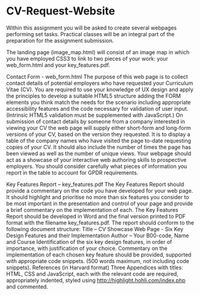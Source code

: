 # CV-Request-Website
Within this assignment you will be asked to create several webpages performing set tasks.  Practical classes will be an integral part of the preparation for the assignment submission.

The landing page (image_map.html) will consist of an image map in which you have employed CSS3 to link to two pieces of your work: your web_form.html and your key_features.pdf.

Contact Form - web_form.html
		The purpose of this web page is to collect contact details of potential employers who have requested your Curriculum Vitae (CV). You are 			required to use your knowledge of UX design and apply the principles to develop a suitable HTML5 structure adding the FORM elements you 			think match the needs for the scenario including appropriate accessibility features and the code necessary for validation of user input.  		(Intrinsic HTML5 validation must be supplemented with JavaScript.)
		On submission of contact details by someone from a company interested in viewing your CV the web page will supply either short-form and 			long-form versions of your CV, based on the version they requested. It is to display a table of the company names who have visited the page 		to-date requesting copies of your CV.  It should also include the number of times the page has been viewed as well as the number of unique 		 views.  Your webpage should act as a showcase of your interactive web authoring skills to prospective employers.
		You should consider carefully what pieces of information you report in the table to account for GPDR requirements.

Key Features Report – key_features.pdf
		The Key Features Report should provide a commentary on the code you have developed for your web page. It should highlight and prioritise no 		more than six features you consider to be most important in the presentation and control of your page and provide a brief commentary on the 		implementation of each.
		The Key Features Report should be developed in Word and the final version printed to PDF format with the filename key_features.pdf. The 			report should conform to the following document structure:
		Title –	CV Showcase Web Page - Six Key Design Features and their Implementation
		Author –	Your B00-code, Name and Course
		Identification of the six key design features, in order of importance, with justification of your choice.  Commentary on the implementation 		of each chosen key feature should be provided, supported with appropriate code snippets. (500 words maximum, not including code snippets).
		References (in Harvard format)
		Three Appendices with titles: HTML, CSS and JavaScript, each with the relevant code are required, appropriately indented, styled using http://highlight.hohli.com/index.php and commented.
